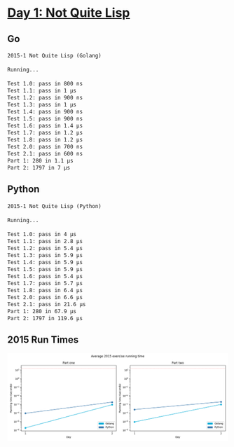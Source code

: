 # [Day 1: Not Quite Lisp](https://adventofcode.com/2015/day/1)

<!-- [Day 1: Not Quite Lisp](01-notQuiteLisp) -->

## Go

```text
2015-1 Not Quite Lisp (Golang)

Running...

Test 1.0: pass in 800 ns
Test 1.1: pass in 1 µs
Test 1.2: pass in 900 ns
Test 1.3: pass in 1 µs
Test 1.4: pass in 900 ns
Test 1.5: pass in 900 ns
Test 1.6: pass in 1.4 µs
Test 1.7: pass in 1.2 µs
Test 1.8: pass in 1.2 µs
Test 2.0: pass in 700 ns
Test 2.1: pass in 600 ns
Part 1: 280 in 1.1 µs
Part 2: 1797 in 7 µs
```

## Python

```text
2015-1 Not Quite Lisp (Python)

Running...

Test 1.0: pass in 4 µs
Test 1.1: pass in 2.8 µs
Test 1.2: pass in 5.4 µs
Test 1.3: pass in 5.9 µs
Test 1.4: pass in 5.9 µs
Test 1.5: pass in 5.9 µs
Test 1.6: pass in 5.4 µs
Test 1.7: pass in 5.7 µs
Test 1.8: pass in 6.4 µs
Test 2.0: pass in 6.6 µs
Test 2.1: pass in 21.6 µs
Part 1: 280 in 67.9 µs
Part 2: 1797 in 119.6 µs
```

## 2015 Run Times

![2015 exercise run-time graphs](../run-times.png)
